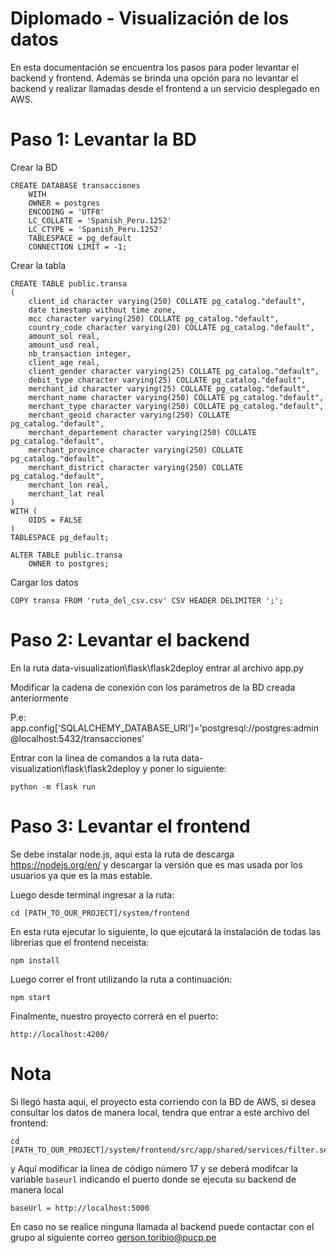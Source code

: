 # Diplomado - Visualización de los datos

En esta documentación se encuentra los pasos para poder levantar el backend y frontend. Además se brinda una opción para no levantar el backend y realizar llamadas desde el frontend a un servicio desplegado en AWS.

# Paso 1: Levantar la BD
Crear la BD

    CREATE DATABASE transacciones
        WITH 
        OWNER = postgres
        ENCODING = 'UTF8'
        LC_COLLATE = 'Spanish_Peru.1252'
        LC_CTYPE = 'Spanish_Peru.1252'
        TABLESPACE = pg_default
        CONNECTION LIMIT = -1;

Crear la tabla

    CREATE TABLE public.transa
    (
        client_id character varying(250) COLLATE pg_catalog."default",
        date timestamp without time zone,
        mcc character varying(250) COLLATE pg_catalog."default",
        country_code character varying(20) COLLATE pg_catalog."default",
        amount_sol real,
        amount_usd real,
        nb_transaction integer,
        client_age real,
        client_gender character varying(25) COLLATE pg_catalog."default",
        debit_type character varying(25) COLLATE pg_catalog."default",
        merchant_id character varying(25) COLLATE pg_catalog."default",
        merchant_name character varying(250) COLLATE pg_catalog."default",
        merchant_type character varying(250) COLLATE pg_catalog."default",
        merchant_geoid character varying(250) COLLATE pg_catalog."default",
        merchant_departement character varying(250) COLLATE pg_catalog."default",
        merchant_province character varying(250) COLLATE pg_catalog."default",
        merchant_district character varying(250) COLLATE pg_catalog."default",
        merchant_lon real,
        merchant_lat real
    )
    WITH (
        OIDS = FALSE
    )
    TABLESPACE pg_default;

    ALTER TABLE public.transa
        OWNER to postgres;

Cargar los datos

    COPY transa FROM 'ruta_del_csv.csv' CSV HEADER DELIMITER ';';

# Paso 2: Levantar el backend
En la ruta data-visualization\flask\flask2deploy entrar al archivo app.py

Modificar la cadena de conexión con los parámetros de la BD creada anteriormente

P.e: app.config['SQLALCHEMY_DATABASE_URI']='postgresql://postgres:admin@localhost:5432/transacciones'

Entrar con la línea de comandos a la ruta data-visualization\flask\flask2deploy y poner lo siguiente:

    python -m flask run

# Paso 3: Levantar el frontend

Se debe instalar node.js, aqui esta la ruta de descarga https://nodejs.org/en/ y descargar la versión que es mas usada por los usuarios ya que es la mas estable.

Luego desde terminal ingresar a la ruta:

    cd [PATH_TO_OUR_PROJECT]/system/frontend

En esta ruta ejecutar lo siguiente, lo que ejcutará la instalación de todas las librerias que el frontend neceista:

    npm install

Luego correr el front utilizando la ruta a continuación:

    npm start

Finalmente, nuestro proyecto correrá en el puerto:

    http://localhost:4200/

# Nota

Si llegó hasta aqui, el proyecto esta corriendo con la BD de AWS, si desea consultar los datos de manera local, tendra que entrar a este archivo del frontend:

    cd [PATH_TO_OUR_PROJECT]/system/frontend/src/app/shared/services/filter.service.ts

y Aquí modificar la línea de código número 17 y se deberá modifcar la variable `baseurl` indicando el puerto donde se ejecuta su backend de manera local

    baseUrl = http://localhost:5000

En caso no se realice ninguna llamada al backend puede contactar con el grupo al siguiente correo gerson.toribio@pucp.pe